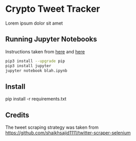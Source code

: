 # Crypto Tweet Tracker
Lorem ipsum dolor sit amet

## Running Jupyter Notebooks
Instructions taken from [here](https://docs.jupyter.org/en/latest/install/notebook-classic.html) and [here](https://docs.jupyter.org/en/latest/running.html#running)
```bash
pip3 install --upgrade pip
pip3 install jupyter
jupyter notebook blah.ipynb
```

## Install
pip install -r requirements.txt

## Credits
The tweet scraping strategy was taken from https://github.com/shaikhsajid1111/twitter-scraper-selenium
